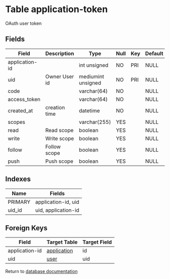 Table application-token
===========

OAuth user token

Fields
------

| Field          | Description   | Type               | Null | Key | Default | Extra |
| -------------- | ------------- | ------------------ | ---- | --- | ------- | ----- |
| application-id |               | int unsigned       | NO   | PRI | NULL    |       |
| uid            | Owner User id | mediumint unsigned | NO   | PRI | NULL    |       |
| code           |               | varchar(64)        | NO   |     | NULL    |       |
| access_token   |               | varchar(64)        | NO   |     | NULL    |       |
| created_at     | creation time | datetime           | NO   |     | NULL    |       |
| scopes         |               | varchar(255)       | YES  |     | NULL    |       |
| read           | Read scope    | boolean            | YES  |     | NULL    |       |
| write          | Write scope   | boolean            | YES  |     | NULL    |       |
| follow         | Follow scope  | boolean            | YES  |     | NULL    |       |
| push           | Push scope    | boolean            | YES  |     | NULL    |       |

Indexes
------------

| Name | Fields |
|------|--------|
| PRIMARY | application-id, uid |
| uid_id | uid, application-id |

Foreign Keys
------------

| Field | Target Table | Target Field |
|-------|--------------|--------------|
| application-id | [application](help/database/db_application) | id |
| uid | [user](help/database/db_user) | uid |

Return to [database documentation](help/database)
